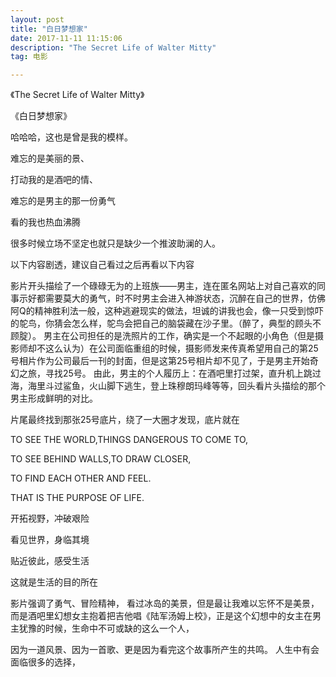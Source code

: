 ```yaml
---
layout: post
title: "白日梦想家"
date: 2017-11-11 11:15:06 
description: "The Secret Life of Walter Mitty"
tag: 电影

---
```


《The Secret Life of Walter Mitty》

《白日梦想家》

哈哈哈，这也是曾是我的模样。

难忘的是美丽的景、

打动我的是酒吧的情、

难忘的是男主的那一份勇气

看的我也热血沸腾

很多时候立场不坚定也就只是缺少一个推波助澜的人。





以下内容剧透，建议自己看过之后再看以下内容


影片开头描绘了一个碌碌无为的上班族——男主，连在匿名网站上对自己喜欢的同事示好都需要莫大的勇气，时不时男主会进入神游状态，沉醉在自己的世界，仿佛阿Q的精神胜利法一般，这种逃避现实的做法，坦诚的讲我也会，像一只受到惊吓的鸵鸟，你猜会怎么样，鸵鸟会把自己的脑袋藏在沙子里。（醉了，典型的顾头不顾腚）。
男主在公司担任的是洗照片的工作，确实是一个不起眼的小角色（但是摄影师却不这么认为）在公司面临重组的时候，摄影师发来传真希望用自己的第25号相片作为公司最后一刊的封面，但是这第25号相片却不见了，于是男主开始奇幻之旅，寻找25号。
由此，男主的个人履历上：在酒吧里打过架，直升机上跳过海，海里斗过鲨鱼，火山脚下逃生，登上珠穆朗玛峰等等，回头看片头描绘的那个男主形成鲜明的对比。



片尾最终找到那张25号底片，绕了一大圈才发现，底片就在

TO SEE THE WORLD,THINGS DANGEROUS TO COME TO,

TO SEE BEHIND WALLS,TO DRAW CLOSER,

TO FIND EACH OTHER AND FEEL.

THAT IS THE PURPOSE OF LIFE.

开拓视野，冲破艰险

看见世界，身临其境

贴近彼此，感受生活

这就是生活的目的所在


影片强调了勇气、冒险精神，
看过冰岛的美景，但是最让我难以忘怀不是美景，而是酒吧里幻想女主抱着把吉他唱《陆军汤姆上校》，正是这个幻想中的女主在男主犹豫的时候，生命中不可或缺的这么一个人，

因为一道风景、因为一首歌、更是因为看完这个故事所产生的共鸣。
人生中有会面临很多的选择，
